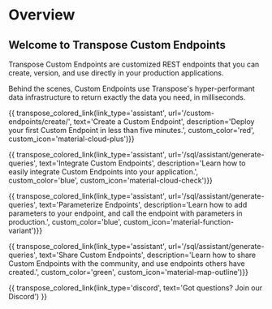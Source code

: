 # Overview

## Welcome to Transpose Custom Endpoints

Transpose Custom Endpoints are customized REST endpoints that you can create, version, and use directly in your production applications.

Behind the scenes, Custom Endpoints use Transpose's hyper-performant data infrastructure to return exactly the data you need, in milliseconds.

{{ transpose_colored_link(link_type='assistant', url='/custom-endpoints/create/', text='Create a Custom Endpoint', description='Deploy your first Custom Endpoint in less than five minutes.', custom_color='red', custom_icon='material-cloud-plus')}}

{{ transpose_colored_link(link_type='assistant', url='/sql/assistant/generate-queries', text='Integrate Custom Endpoints', description='Learn how to easily integrate Custom Endpoints into your application.', custom_color='blue', custom_icon='material-cloud-check')}}

{{ transpose_colored_link(link_type='assistant', url='/sql/assistant/generate-queries', text='Parameterize Endpoints', description='Learn how to add parameters to your endpoint, and call the endpoint with parameters in production.', custom_color='blue', custom_icon='material-function-variant')}}

{{ transpose_colored_link(link_type='assistant', url='/sql/assistant/generate-queries', text='Share Custom Endpoints', description='Learn how to share Custom Endpoints with the community, and use endpoints others have created.', custom_color='green', custom_icon='material-map-outline')}}

{{ transpose_colored_link(link_type='discord', text='Got questions?  Join our Discord') }}
